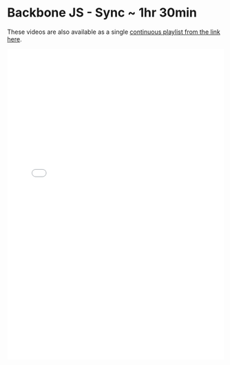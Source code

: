 

# Backbone JS - Sync ~ 1hr 30min

These videos are also available as a single [continuous playlist from the link here](https://www.youtube.com/watch?v=7Mfz33kcU6k&index=2&list=PLj148bJp5wiw9J3BYOyzbcYuOtdT3MxVt).

<iframe width="100%" height="720" src="//www.youtube.com/embed/NL_C7QfCleQ?list=PLj148bJp5wiw9J3BYOyzbcYuOtdT3MxVt&amp;controls=1&amp;showinfo=1" frameborder="0" allowfullscreen></iframe>
